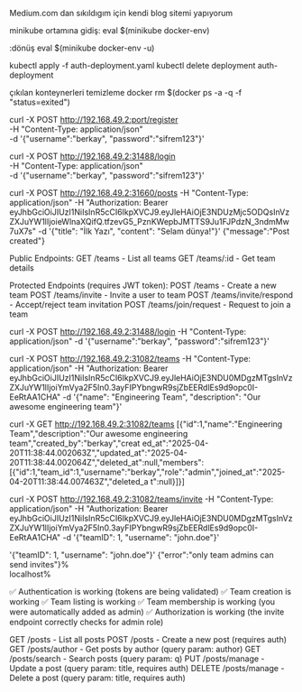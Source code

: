 Medium.com dan sıkıldıgım için kendi blog sitemi yapıyorum

minikube ortamına gidiş: eval $(minikube docker-env)

:dönüş eval $(minikube docker-env -u)


kubectl apply -f auth-deployment.yaml   kubectl delete deployment auth-deployment 


çıkılan konteynerleri temizleme docker rm $(docker ps -a -q -f "status=exited")



curl -X POST http://192.168.49.2:port/register \
  -H "Content-Type: application/json" \
  -d '{"username":"berkay", "password":"sifrem123"}'

curl -X POST http://192.168.49.2:31488/login \
    -H "Content-Type: application/json" \
    -d '{"username":"berkay", "password":"sifrem123"}'

curl -X POST http://192.168.49.2:31660/posts   -H "Content-Type: application/json"   -H "Authorization: Bearer eyJhbGciOiJIUzI1NiIsInR5cCI6IkpXVCJ9.eyJleHAiOjE3NDUzMjc5ODQsInVzZXJuYW1lIjoieWlnaXQifQ.tfzevG5_PznKWepbJMTTS9Ju1FJPdzN_3ndmMw7uX7s"   -d '{"title": "İlk Yazı", "content": "Selam dünya!"}'
{"message":"Post created"}

Public Endpoints:
GET /teams - List all teams
GET /teams/:id - Get team details

Protected Endpoints (requires JWT token):
POST /teams - Create a new team
POST /teams/invite - Invite a user to team
POST /teams/invite/respond - Accept/reject team invitation
POST /teams/join/request - Request to join a team


curl -X POST http://192.168.49.2:31488/login -H "Content-Type: application/json" -d '{"username":"berkay", "password":"sifrem123"}'

curl -X POST http://192.168.49.2:31082/teams -H "Content-Type: application/json" -H "Authorization: Bearer eyJhbGciOiJIUzI1NiIsInR5cCI6IkpXVCJ9.eyJleHAiOjE3NDU0MDgzMTgsInVzZXJuYW1lIjoiYmVya2F5In0.3ayFIPYbngwR9sjZbEERdlEs9d9opc0I-EeRtAA1CHA" -d '{"name": "Engineering Team", "description": "Our awesome engineering team"}'

curl -X GET http://192.168.49.2:31082/teams
[{"id":1,"name":"Engineering Team","description":"Our awesome engineering team","created_by":"berkay","creat
ed_at":"2025-04-20T11:38:44.002063Z","updated_at":"2025-04-20T11:38:44.002064Z","deleted_at":null,"members":
[{"id":1,"team_id":1,"username":"berkay","role":"admin","joined_at":"2025-04-20T11:38:44.007463Z","deleted_a
t":null}]}]


curl -X POST http://192.168.49.2:31082/teams/invite -H "Content-Type: application/json" -H "Authorization: Bearer eyJhbGciOiJIUzI1NiIsInR5cCI6IkpXVCJ9.eyJleHAiOjE3NDU0MDgzMTgsInVzZXJuYW1lIjoiYmVya2F5In0.3ayFIPYbngwR9sjZbEERdlEs9d9opc0I-EeRtAA1CHA" -d '{"teamID": 1, "username": "john.doe"}'

'{"teamID": 1, "username": "john.doe"}'
{"error":"only team admins can send invites"}%                                                              
localhost%

✅ Authentication is working (tokens are being validated)
✅ Team creation is working
✅ Team listing is working
✅ Team membership is working (you were automatically added as admin)
✅ Authorization is working (the invite endpoint correctly checks for admin role)




GET    /posts           - List all posts
POST   /posts           - Create a new post (requires auth)
GET    /posts/author    - Get posts by author (query param: author)
GET    /posts/search    - Search posts (query param: q)
PUT    /posts/manage    - Update a post (query param: title, requires auth)
DELETE /posts/manage    - Delete a post (query param: title, requires auth)
